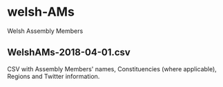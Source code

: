 # welsh-AMs
Welsh Assembly Members

## WelshAMs-2018-04-01.csv
CSV with Assembly Members' names, Constituencies (where applicable), Regions and Twitter information.
